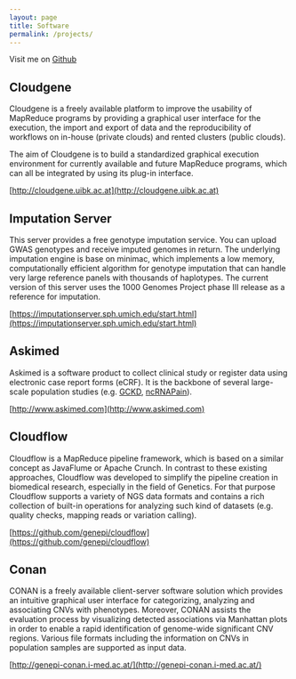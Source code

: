 ```yaml
---
layout: page
title: Software
permalink: /projects/
---
```


Visit me on [Github](http://github.com/lukfor)

## Cloudgene

Cloudgene is a freely available platform to improve the usability of MapReduce programs by providing a graphical user interface for the execution, the import and export of data and the reproducibility of workflows on in-house (private clouds) and rented clusters (public clouds).

The aim of Cloudgene is to build a standardized graphical execution environment for currently available and future MapReduce programs, which can all be integrated by using its plug-in interface.

[http://cloudgene.uibk.ac.at](http://cloudgene.uibk.ac.at)


## Imputation Server

This server provides a free genotype imputation service. You can upload GWAS genotypes and receive imputed genomes in return. The underlying imputation engine is base on minimac, which implements a low memory, computationally efficient algorithm for genotype imputation that can handle very large reference panels with thousands of haplotypes. The current version of this server uses the 1000 Genomes Project phase III release as a reference for imputation.

[https://imputationserver.sph.umich.edu/start.html](https://imputationserver.sph.umich.edu/start.html)


## Askimed

Askimed is a software product to collect clinical study or register data using electronic case report forms (eCRF). It is the backbone of several large-scale population studies (e.g. [GCKD](http://www.gckd.de/), [ncRNAPain](http://www.ncrna-pain.eu/)).

[http://www.askimed.com](http://www.askimed.com)


## Cloudflow

Cloudflow is a MapReduce pipeline framework, which is based on a similar concept as JavaFlume or Apache Crunch. In contrast to these existing approaches, Cloudflow was developed to simplify the pipeline creation in biomedical research, especially in the field of Genetics. For that purpose Cloudflow supports a variety of NGS data formats and contains a rich collection of built-in operations for analyzing such kind of datasets (e.g. quality checks, mapping reads or variation calling).

[https://github.com/genepi/cloudflow](https://github.com/genepi/cloudflow)

## Conan

CONAN is a freely available client-server software solution which provides an intuitive graphical user interface for categorizing, analyzing and associating CNVs with phenotypes. Moreover, CONAN assists the evaluation process by visualizing detected associations via Manhattan plots in order to enable a rapid identification of genome-wide significant CNV regions. Various file formats including the information on CNVs in population samples are supported as input data.

[http://genepi-conan.i-med.ac.at/](http://genepi-conan.i-med.ac.at/)